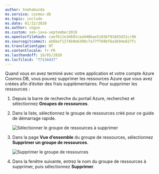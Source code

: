 ```yaml
---
author: SnehaGunda
ms.service: cosmos-db
ms.topic: include
ms.date: 01/22/2020
ms.author: sngun
ms.custom: seo-java-september2019
ms.openlocfilehash: caefb11e3d691cea940bae5103bf918d3d31cc96
ms.sourcegitcommit: eb6bef1274b9e6390c7a77ff69bf6a3b94e827fc
ms.translationtype: HT
ms.contentlocale: fr-FR
ms.lasthandoff: 10/05/2020
ms.locfileid: "77134437"
---
```

Quand vous en avez terminé avec votre application et votre compte Azure Cosmos DB, vous pouvez supprimer les ressources Azure que vous avez créées afin d’éviter des frais supplémentaires. Pour supprimer les ressources :

1. Depuis la barre de recherche du portail Azure, recherchez et sélectionnez **Groupes de ressources**.

2. Dans la liste, sélectionnez le groupe de ressources créé pour ce guide de démarrage rapide.  

   ![Sélectionner le groupe de ressources à supprimer](./media/cosmos-db-delete-resource-group/delete-resources-select.png)

2. Dans la page **Vue d’ensemble** du groupe de ressources, sélectionnez **Supprimer un groupe de ressources**.

   ![Supprimer le groupe de ressources](./media/cosmos-db-delete-resource-group/delete-resources.png)   

3. Dans la fenêtre suivante, entrez le nom du groupe de ressources à supprimer, puis sélectionnez **Supprimer**.

